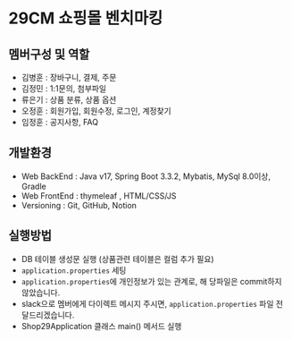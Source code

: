 # 29CM 쇼핑몰 벤치마킹
## 멤버구성 및 역할
- 김병훈 : 장바구니, 결제, 주문
- 김정민 : 1:1문의, 첨부파일
- 류은기 : 상품 분류, 상품 옵션
- 오정훈 : 회원가입, 회원수정, 로그인, 계정찾기
- 임정훈 : 공지사항, FAQ

## 개발환경
- Web BackEnd : Java v17, Spring Boot 3.3.2, Mybatis, MySql 8.0이상, Gradle
- Web FrontEnd : thymeleaf , HTML/CSS/JS
- Versioning : Git, GitHub, Notion

## 실행방법
- DB 테이블 생성문 실행 (상품관련 테이블은 컬럼 추가 필요)
- `application.properties` 세팅
- `application.properties`에 개인정보가 있는 관계로, 해 당파일은 commit하지 않았습니다.
- slack으로 멤버에게 다이렉트 메시지 주시면, `application.properties` 파일 전달드리겠습니다.
- Shop29Application 클래스 main() 메서드 실행

